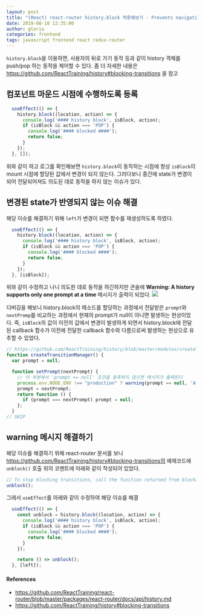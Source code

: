 ```yaml
---
layout: post
title: "(React) react-router history.block 적용해보기 - Prevents navigation"
date: 2019-08-10 12:35:00
author: gloria
categories: frontend
tags: javascript frontend react redux-router
---
```


`history.block`을 이용하면, 사용자의 뒤로 가기 동작 등과 같이 history 객체를 push/pop 하는 동작을 제어할 수 있다.
좀 더 자세한 내용은 https://github.com/ReactTraining/history#blocking-transitions 을 참고

## 컴포넌트 마운드 시점에 수행하도록 등록

```javascript
  useEffect(() => {
    history.block((location, action) => {
      console.log('#### history block', isBlock, action);
      if (isBlock && action === 'POP') {
        console.log('#### blocked ####');
        return false;
      }
    });
  }, []);
```

위와 같이 하고 로그를 확인해보면 `history.block`이 동작하는 시점에 항상 `isBlock`이 mount 시점에 할당된 값에서 변경이 되지 않는다.
그러다보니 중간에 state가 변경이 되어 전달되어져도 의도된 데로 동작을 하지 않는 이슈가 있다.

## 변경된 state가 반영되지 않는 이슈 해결

해당 이슈를 해결하기 위해 `left`가 변경이 되면 함수를 재생성하도록 하였다.

```javascript
  useEffect(() => {
    history.block((location, action) => {
      console.log('#### history block', isBlock, action);
      if (isBlock && action === 'POP') {
        console.log('#### blocked ####');
        return false;
      }
    });
  }, [isBlock]);
```

위와 같이 수정하고 나니 의도한 데로 동작을 하긴하지만 콘솔에 **Warning: A history supports only one prompt at a time** 메시지가 출력이 되었다.
![](https://user-images.githubusercontent.com/25721616/62817130-521cec00-bb6c-11e9-9852-3943d01265b1.png)

디버깅을 해보니 history.block의 메소드를 할당하는 과정에서 전달받은 `prompt`와 `nextPromp`를 비교하는 과정에서 현재의 prompt가 null이 아니면 발생하는 현상이었다.
즉, `isBlock`의 값이 이전의 값에서 변경이 발생하게 되면서 history.block에 전달된 callback 함수가 이전에 전달한 callback 함수와 다름으로써 발생하는 현상으로 유추할 수 있었다.

```javascript
// https://github.com/ReactTraining/history/blob/master/modules/createTransitionManager.js
function createTransitionManager() {
  var prompt = null;

  function setPrompt(nextPrompt) {
    // 이 부분에서 'prompt == null' 조건을 충족하지 않으면 메시지가 출력된다
    process.env.NODE_ENV !== "production" ? warning(prompt == null, 'A history supports only one prompt at a time') : void 0;
    prompt = nextPrompt;
    return function () {
      if (prompt === nextPrompt) prompt = null;
    };
  }
// SKIP
```

## warning 메시지 해결하기

해당 이슈를 해결하기 위해 react-router 문서를 보니 https://github.com/ReactTraining/history#blocking-transitions의 예제코드에 `unblock()` 호출 위의 코멘트에
아래와 같이 작성되어 있었다.

```javascript
// To stop blocking transitions, call the function returned from block().
unblock();
```

그래서 `useEffect`를 아래와 같이 수정하여 해당 이슈를 해결

```javascript
  useEffect(() => {
    const unblock = history.block((location, action) => {
      console.log('#### history block', isBlock, action);
      if (isBlock && action === 'POP') {
        console.log('#### blocked ####');
        return false;
      }
    });

    return () => unblock();
  }, [left]);
```

#### References

- https://github.com/ReactTraining/react-router/blob/master/packages/react-router/docs/api/history.md
- https://github.com/ReactTraining/history#blocking-transitions